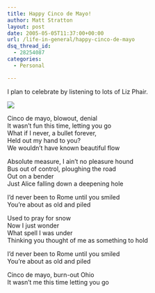 ```yaml
---
title: Happy Cinco de Mayo!
author: Matt Stratton
layout: post
date: 2005-05-05T11:37:00+00:00
url: /life-in-general/happy-cinco-de-mayo
dsq_thread_id:
  - 28254087
categories:
  - Personal

---
```

<span class="postbody">I plan to celebrate by listening to lots of Liz Phair.</p> 

<p>
  <img src="http://www.fazed.com/files/1/3/liz%20phair.jpg" />
</p>

<p>
  Cinco de mayo, blowout, denial<br /> It wasn&#8217;t fun this time, letting you go<br /> What if I never, a bullet forever,<br /> Held out my hand to you?<br /> We wouldn&#8217;t have known beautiful flow
</p>

<p>
  Absolute measure, I ain&#8217;t no pleasure hound<br /> Bus out of control, ploughing the road<br /> Out on a bender<br /> Just Alice falling down a deepening hole
</p>

<p>
  I&#8217;d never been to Rome until you smiled<br /> You&#8217;re about as old and piled
</p>

<p>
  Used to pray for snow<br /> Now I just wonder<br /> What spell I was under<br /> Thinking you thought of me as something to hold
</p>

<p>
  I&#8217;d never been to Rome until you smiled<br /> You&#8217;re about as old and piled
</p>

<p>
  Cinco de mayo, burn-out Ohio<br /> It wasn&#8217;t me this time letting you go </span>
</p>